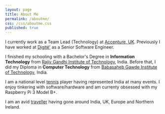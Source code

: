 ```yaml
---
layout: page
title: About Me
permalink: /aboutme/
css: /css/aboutme.css
published: true
---
```


<link href="//maxcdn.bootstrapcdn.com/font-awesome/4.2.0/css/font-awesome.min.css" rel="stylesheet">

<div id="aboutme-section">

<p class="about-text">
<span class="fa fa-briefcase about-icon"></span>
I currently work as a Team Lead (Technology) at <a href="https://www.accenture.com/gb-en" target="_blank">Accenture, UK</a>. Previously I have worked at <a href="https://www.digite.com/" target="_blank">Digité'</a> as a Senior Software Engineer.</p>

<p class="about-text">
<span class="fa fa-graduation-cap about-icon"></span>
I finished my schooling with a Bachelor's Degree in <strong>Information Technology</strong> from <a href="http://mctrgit.ac.in/" target="_blank">Rajiv Gandhi Institute of Technology</a>, India. Before that, I did my Diploma in <strong>Computer Technology</strong> from <a href="http://www.marathamandir.com/bgit.html" target="_blank">Babasaheb Gawde Institute of Technology</a>, India.
</p>

<p class="about-text">
<span class="fa fa-heart about-icon"></span>
I am a national level <a href="https://www.instagram.com/p/BfVxJpWhRxE" target="_blank">tennis</a> player having represented India at many events. I enjoy tinkering with software/hardware and am currenty obsessed with my Raspberry Pi 3 Model B+.
</p>

<p class="about-text">
<span class="fa fa-globe about-icon"></span>
I am an avid <a href="https://www.instagram.com/salilwalavalkar" target="_blank">traveller</a> having gone around India, UK, Europe and Northern Ireland.

</p>
</div>